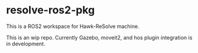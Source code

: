 # resolve-ros2-pkg
This is a ROS2 workspace for Hawk-ReSolve machine.

This is an wip repo. Currently Gazebo, moveit2, and hos plugin integration is in development.
